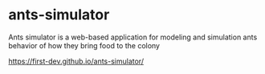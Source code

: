 # ants-simulator
Ants simulator is a web-based application for modeling and simulation ants behavior of how they bring food to the colony

https://first-dev.github.io/ants-simulator/
